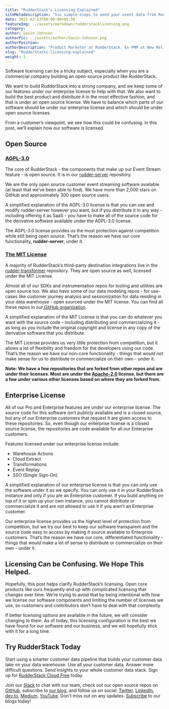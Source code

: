 ```yaml
---
title: "RudderStack’s Licensing Explained"
siteMetadescription: "Six simple steps to send your event data from RudderStack from any source to any destination of your choice to gain business insights using customer data analytics."
date: 2021-02-23T00:00:00+05:30
featureImg: ../assets/markdown/rudderstacklicensing.png
category:
author: Gavin Johnson
authorPic: ../assets/author/Gavin-Johnson.png
authorPosition:
authorDescription: "Product Marketer at RudderStack. Ex-PMM at New Relic & AT&T. Ex-consultant at Deloitte. Ex-sys admin. (Sometimes) Ex-developer."
slug: "RudderStacks-licensing-explained"
weight: 1
---
```

Software licensing can be a tricky subject, especially when you are a commercial company building an open-source product like RudderStack.

We want to build RudderStack into a strong company, and we keep some of our features under our enterprise license to help with that. We also want to build the best product and distribute it in the most effective fashion, and that is under an open source license. We have to balance which parts of our software should be under our enterprise license and which should be under open source licenses.

From a customer’s viewpoint, we see how this could be confusing. In this post, we’ll explain how our software is licensed.


## Open Source


### [AGPL-3.0](https://www.gnu.org/licenses/agpl-3.0.en.html)

The core of RudderStack - the components that make up our Event Stream feature - is open source. It is in our [rudder-server](https://github.com/rudderlabs/rudder-server) repository.

We are the only open source customer event streaming software available (at least that we’ve been able to find). We have more than 2,000 stars on GitHub and approximately 300 open source users.

A simplified explanation of the AGPL-3.0 license is that you can use and modify rudder-server however you want, but if you distribute it in any way - including offering it as SaaS - you have to make all of the source code for the derivative software available under the AGPL-3.0 license.

The AGPL-3.0 license provides us the most protection against competition while still being open source. That’s the reason we have our core functionality, **rudder-server**, under it.


### [The MIT License](https://opensource.org/licenses/MIT)

A majority of RudderStack’s third-party destination integrations live in the [rudder-transformer](https://github.com/rudderlabs/rudder-transformer) repository. They are open source as well, licensed under the MIT License.

Almost all of our SDKs and instrumentation repos for tooling and utilities are open source too. We also have some of our data modeling repos - for use-cases like customer journey analysis and sessionization for data residing in your data warehouse - open sourced under the MIT license. You can find all these repos in our[ GitHub organization](https://github.com/rudderlabs).

A simplified explanation of the MIT License is that you can do whatever you want with the source code - including distributing and commercializing it - as long as you include the original copyright and license in any copy of the derivative software that you distribute.

The MIT License provides us very little protection from competition, but it allows a lot of flexibility and freedom for the developers using our code. That’s the reason we have our non-core functionality - things that _would not_ make sense for us to distribute or commercialize on their own - under it.

**Note: We have a few repositories that are forked from other repos and are under their licenses. Most are under the [Apache-2.0](https://www.apache.org/licenses/LICENSE-2.0) license, but there are a few under various other licenses based on where they are forked from.**


## Enterprise License

All of our Pro and Enterprise features are under our enterprise license. The source code for this software isn’t publicly available and is a closed source, but any of our Enterprise customers that request it are given access to these repositories. So, even though our enterprise license is a closed source license, the repositories are code available for all our Enterprise customers.

Features licensed under our enterprise license include:



*   Warehouse Actions
*   Cloud Extract
*   Transformations
*   Event Replay
*   SSO (Single Sign-On)

A simplified explanation of our enterprise license is that you can only use the software under it as we specify. You can only use it in your RudderStack instance and only if you are an Enterprise customer. If you build anything on top of it or spin up your own instance, you cannot distribute or commercialize it and are not allowed to use it if you aren’t an Enterprise customer.

Our enterprise license provides us the highest level of protection from competition, but we try our best to keep our software transparent and the source code easy to access by making it source available to Enterprise customers. That’s the reason we have our core, differentiated functionality - things that _would_ make a lot of sense to distribute or commercialize on their own - under it.


## Licensing Can be Confusing. We Hope This Helped.

Hopefully, this post helps clarify RudderStack’s licensing. Open core products like ours frequently end up with complicated licensing that changes over time. We’re trying to avoid that by being intentional with how we license our software components and limiting the number of licenses we use, so customers and contributors don’t have to deal with that complexity. 

If better licensing options are available in the future, we will consider changing to them. As of today, this licensing configuration is the best we have found for our software and our business, and we will hopefully stick with it for a long time. 


## Try RudderStack Today

Start using a smarter customer data pipeline that builds your customer data lake on your data warehouse. Use all your customer data. Answer more difficult questions. Send insights to your whole customer data stack. Sign up for [RudderStack Cloud Free](https://app.rudderlabs.com/signup?type=freetrial) today.

Join our [Slack](https://resources.rudderstack.com/join-rudderstack-slack) to chat with our team, check out our open source repos on [GitHub](https://github.com/rudderlabs), subscribe to [our blog](https://rudderstack.com/blog/), and follow us on social: [Twitter](https://twitter.com/RudderStack), [LinkedIn](https://www.linkedin.com/company/rudderlabs/), [dev.to](https://dev.to/rudderstack), [Medium](https://rudderstack.medium.com/), [YouTube](https://www.youtube.com/channel/UCgV-B77bV_-LOmKYHw8jvBw). Don't miss out on any updates. [Subscribe](https://rudderstack.com/blog/) to our blogs today!
